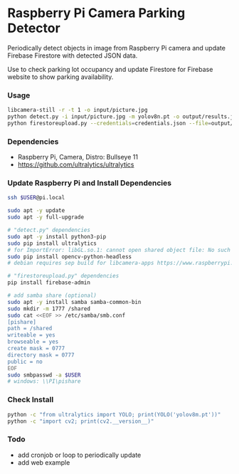 # Raspberry Pi Camera Parking Detector

Periodically detect objects in image from Raspberry Pi camera and update Firebase Firestore with detected JSON data.
  
Use to check parking lot occupancy and update Firestore for Firebase website to show parking availability.

### Usage

```sh
libcamera-still -r -t 1 -o input/picture.jpg
python detect.py -i input/picture.jpg -m yolov8n.pt -o output/results.json -oi output/results.jpg
python firestoreupload.py --credentials=credentials.json --file=output/results.json --collection=DetectedObjects
```

### Dependencies

- Raspberry Pi, Camera, Distro: Bullseye 11
- https://github.com/ultralytics/ultralytics

### Update Raspberry Pi and Install Dependencies

```sh
ssh $USER@pi.local

sudo apt -y update
sudo apt -y full-upgrade

# "detect.py" dependencies
sudo apt -y install python3-pip
sudo pip install ultralytics
# for ImportError: libGL.so.1: cannot open shared object file: No such file or directory:
sudo pip install opencv-python-headless
# debian requires sep build for libcamera-apps https://www.raspberrypi.com/documentation/computers/camera_software.html#building-libcamera-apps

# "firestoreupload.py" dependencies
pip install firebase-admin

# add samba share (optional) 
sudo apt -y install samba samba-common-bin
sudo mkdir -m 1777 /shared
sudo cat <<EOF >> /etc/samba/smb.conf
[pishare]
path = /shared
writeable = yes
browseable = yes
create mask = 0777
directory mask = 0777
public = no
EOF
sudo smbpasswd -a $USER
# windows: \\PI\pishare
```

### Check Install

```sh
python -c "from ultralytics import YOLO; print(YOLO('yolov8m.pt'))"
python -c "import cv2; print(cv2.__version__)"
```

### Todo

- add cronjob or loop to periodically update
- add web example
